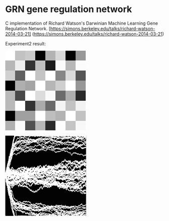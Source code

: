  GRN gene regulation network
============================

C implementation of Richard Watson's Darwinian Machine Learning Gene Regulation Network. [https://simons.berkeley.edu/talks/richard-watson-2014-03-21] (https://simons.berkeley.edu/talks/richard-watson-2014-03-21)

Experiment2 result:

[![Experiment2](https://raw.githubusercontent.com/anael-seghezzi/GRN-Gene-Regulation-Network/master/experiment2/result.jpg)](https://github.com/anael-seghezzi/GRN-Gene-Regulation-Network/tree/master/experiment2)

[![Experiment2](https://raw.githubusercontent.com/anael-seghezzi/GRN-Gene-Regulation-Network/master/experiment2/fig2.a.jpg)](https://github.com/anael-seghezzi/GRN-Gene-Regulation-Network/tree/master/experiment2)
